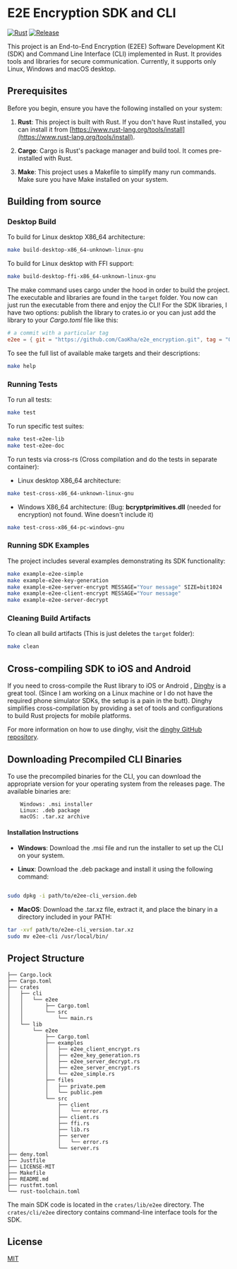 # E2E Encryption SDK and CLI

[![Rust](https://github.com/CaoKha/e2e_encryption/actions/workflows/rust.yml/badge.svg)](https://github.com/CaoKha/e2e_encryption/actions/workflows/rust.yml)
[![Release](https://github.com/CaoKha/e2e_encryption/actions/workflows/release.yml/badge.svg)](https://github.com/CaoKha/e2e_encryption/actions/workflows/release.yml)

This project is an End-to-End Encryption (E2EE) Software Development Kit (SDK) and
Command Line Interface (CLI) implemented in Rust. It provides tools and libraries
for secure communication. Currently, it supports only Linux, Windows and macOS desktop.

## Prerequisites

Before you begin, ensure you have the following installed on your system:

1. **Rust**: This project is built with Rust. If you don't have Rust installed,
   you can install it from [https://www.rust-lang.org/tools/install](https://www.rust-lang.org/tools/install).

2. **Cargo**: Cargo is Rust's package manager and build tool.
   It comes pre-installed with Rust.

3. **Make**: This project uses a Makefile to simplify many run commands.
   Make sure you have Make installed on your system.

## Building from source

### Desktop Build

To build for Linux desktop X86_64 architecture:

```bash
make build-desktop-x86_64-unknown-linux-gnu
```

To build for Linux desktop with FFI support:

```bash
make build-desktop-ffi-x86_64-unknown-linux-gnu
```

The make command uses cargo under the hood in order to build the project.
The executable and libraries are found in the `target` folder.
You now can just run the executable from there and enjoy the CLI!
For the SDK libraries, I have two options: publish the library to crates.io
or you can just add the library to your _Cargo.toml_ file like this:

```toml
# a commit with a particular tag
e2ee = { git = "https://github.com/CaoKha/e2e_encryption.git", tag = "0.1.1" }
```

To see the full list of available make targets and their descriptions:

```bash
make help
```

### Running Tests

To run all tests:

```bash
make test
```

To run specific test suites:

```bash
make test-e2ee-lib
make test-e2ee-doc
```

To run tests via cross-rs
(Cross compilation and do the tests in separate container):

- Linux desktop X86_64 architecture:

```bash
make test-cross-x86_64-unknown-linux-gnu
```

- Windows X86_64 architecture:
  (Bug: **bcryptprimitives.dll** (needed for encryption) not found.
  Wine doesn't include it)

```bash
make test-cross-x86_64-pc-windows-gnu
```

### Running SDK Examples

The project includes several examples demonstrating its SDK functionality:

```bash
make example-e2ee-simple
make example-e2ee-key-generation
make example-e2ee-server-encrypt MESSAGE="Your message" SIZE=bit1024
make example-e2ee-client-encrypt MESSAGE="Your message"
make example-e2ee-server-decrypt
```

### Cleaning Build Artifacts

To clean all build artifacts (This is just deletes the `target` folder):

```bash
make clean
```

## Cross-compiling SDK to iOS and Android

If you need to cross-compile the Rust library to iOS or Android ,
[Dinghy](https://github.com/sonos/dinghy) is a great tool. (Since I am working
on a Linux machine or I do not have the required phone simulator SDKs,
the setup is a pain in the butt). Dinghy simplifies cross-compilation by providing
a set of tools and configurations to build Rust projects for mobile platforms.

For more information on how to use dinghy, visit the [dinghy GitHub repository](https://github.com/sonos/dinghy).

## Downloading Precompiled CLI Binaries

To use the precompiled binaries for the CLI, you can download the appropriate version
for your operating system from the releases page. The available binaries are:

```text
    Windows: .msi installer
    Linux: .deb package
    macOS: .tar.xz archive
```

#### Installation Instructions

- **Windows**: Download the .msi file and run the installer to set up the CLI on
  your system.

- **Linux**: Download the .deb package and install it using the following command:

```bash

sudo dpkg -i path/to/e2ee-cli_version.deb
```

- **MacOS**: Download the .tar.xz file, extract it, and place the binary in a directory
  included in your PATH:

```bash
tar -xvf path/to/e2ee-cli_version.tar.xz
sudo mv e2ee-cli /usr/local/bin/
```

## Project Structure

```text
├── Cargo.lock
├── Cargo.toml
├── crates
│   ├── cli
│   │   └── e2ee
│   │       ├── Cargo.toml
│   │       └── src
│   │           └── main.rs
│   └── lib
│       └── e2ee
│           ├── Cargo.toml
│           ├── examples
│           │   ├── e2ee_client_encrypt.rs
│           │   ├── e2ee_key_generation.rs
│           │   ├── e2ee_server_decrypt.rs
│           │   ├── e2ee_server_encrypt.rs
│           │   └── e2ee_simple.rs
│           ├── files
│           │   ├── private.pem
│           │   └── public.pem
│           └── src
│               ├── client
│               │   └── error.rs
│               ├── client.rs
│               ├── ffi.rs
│               ├── lib.rs
│               ├── server
│               │   └── error.rs
│               └── server.rs
├── deny.toml
├── Justfile
├── LICENSE-MIT
├── Makefile
├── README.md
├── rustfmt.toml
└── rust-toolchain.toml
```

The main SDK code is located in the `crates/lib/e2ee` directory.
The `crates/cli/e2ee` directory contains command-line interface tools for the SDK.

## License

[MIT](./LICENSE-MIT)
